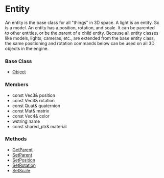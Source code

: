 # Entity
An entity is the base class for all "things" in 3D space. A light is an entity. So is a model. An entity has a position, rotation, and scale. It can be parented to other entities, or be the parent of a child entity. Because all entity classes like models, lights, cameras, etc., are extended from the base entity class, the same positioning and rotation commands below can be used on all 3D objects in the engine.

### Base Class
* [Object](../Object/README.md)

### Members
* const Vec3& position
* const Vec3& rotation
* const Quat& quaternion
* const Mat& matrix
* const Vec4& color
* wstring name
* const shared_ptr<Material>& material

### Methods
* [GetParent](GetParent.md)
* [SetParent](SetParent.md)
* [SetPosition](SetPosition.md)
* [SetRotation](SetRotation.md)
* [SetScale](SetScale.md)
